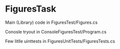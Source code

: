 # FiguresTask

Main (Library) code in FiguresTest/Figures.cs

Conosle tryout in ConsoleFiguresTest/Program.cs

Few litlle uinttests in FiguresUnitTests/FiguresTests.cs


